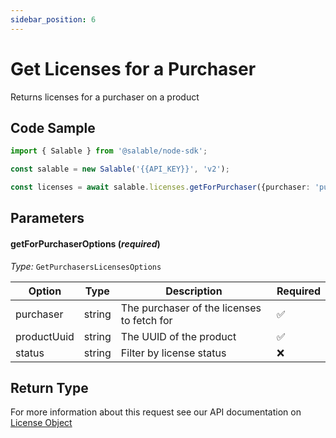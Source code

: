 ```yaml
---
sidebar_position: 6
---
```


# Get Licenses for a Purchaser

Returns licenses for a purchaser on a product

## Code Sample

```typescript
import { Salable } from '@salable/node-sdk';

const salable = new Salable('{{API_KEY}}', 'v2');

const licenses = await salable.licenses.getForPurchaser({purchaser: 'purchaser_1', productUuid: 'product_1', status: 'ACTIVE'});
```

## Parameters

#### getForPurchaserOptions (_required_)

_Type:_ `GetPurchasersLicensesOptions`

| Option      | Type   | Description                                | Required |
| ----------- | ------ | ------------------------------------------ | -------- |
| purchaser   | string | The purchaser of the licenses to fetch for | ✅        |
| productUuid | string | The UUID of the product                    | ✅        |
| status      | string | Filter by license status                   | ❌        |

## Return Type

For more information about this request see our API documentation on [License Object](https://docs.salable.app/api#tag/Licenses/operation/getLicenseByUuid)
